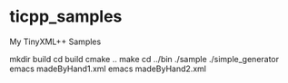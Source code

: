 ticpp_samples
=============

My TinyXML++ Samples

mkdir build
cd build
cmake ..
make
cd ../bin
./sample
./simple_generator
emacs madeByHand1.xml
emacs madeByHand2.xml